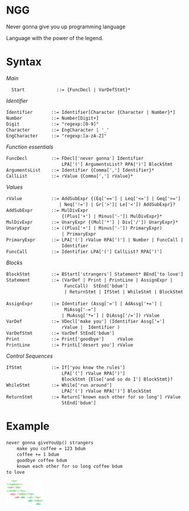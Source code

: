# NGG
Never gonna give you up programming language

Language with the power of the legend.

# Syntax
*Main*

	  Start            ::= {FuncDecl | VarDefStmt}*

*Identifier*

    Identifier       ::= Identifier[Character {Character | Number}*]
    Number           ::= Number[Digit+]
    Digit            ::= "regexp:[0-9]"
    Character        ::= EngCharacter | '_'
    EngCharacter     ::= "regexp:[a-zA-Z]"

*Function essentials*

    FuncDecl         ::= FDecl['never gonna'] Identifier
                         LPA['('] ArgumentsList? RPA[')'] BlockStmt
    ArgumentsList    ::= Identifier {Comma[','] Identifier}*
    CallList         ::= rValue {Comma[','] rValue}*

*Values*

    rValue           ::= AddSubExpr {(Eq['=='] | Leq['<='] | Geq['>=']
                        | Neq['!='] | Gr['>']| Le['<']) AddSubExpr}?
    AddSubExpr       ::= MulDivExpr
                         {(Plus['+'] | Minus['-']) MulDivExpr}*
    MulDivExpr       ::= UnaryExpr {(Mul['*'] | Div['/']) UnaryExpr}*
    UnaryExpr        ::= ((Plus['+'] | Minus['-']) PrimaryExpr)
                         | PrimaryExpr
    PrimaryExpr      ::= LPA['('] rValue RPA[')'] | Number | FuncCall |
                         Identifier
    FuncCall         ::= Identifier LPA['('] CallList? RPA[')']

*Blocks*

    BlockStmt        ::= BStart['strangers'] Statement* BEnd['to love']
    Statement        ::= (VarDef | Print | PrintLine | AssignExpr |
                          FuncCall)  StEnd['bdum']
                          | ReturnStmt | IfStmt | WhileStmt | BlockStmt

    AssignExpr       ::= Identifier (Assg['='] | AdAssg['+='] |
                          MiAssg['-=']
                         | MuAssg['*='] | DiAssg['/=']) rValue
    VarDef           ::= VDecl['make you'] (Identifier Assg['=']
                         rValue |  Identifier )
    VarDefStmt       ::= VarDef StEnd['bdum']
    Print            ::= Print['goodbye']     rValue
    PrintLine        ::= PrintL['desert you'] rValue

*Control Sequences*

    IfStmt           ::= If['you know the rules']
                         LPA['('] rValue RPA[')']
                         BlockStmt {Else['and so do I'] BlockStmt}?
    WhileStmt        ::= While['run around']
                         LPA['('] rValue RPA[')'] BlockStmt
    ReturnStmt       ::= Return['known each other for so long'] rValue  
                         StEnd['bdum']

# Example

```
never gonna giveYouUp() strangers
    make you coffee = 123 bdum
    coffee += 1 bdum
    goodbye coffee bdum
    known each other for so long coffee bdum
to love
```

<img style="max-width: 100px" src="https://github.com/AlexRoar/NGG/raw/main/Assets/code.svg">
